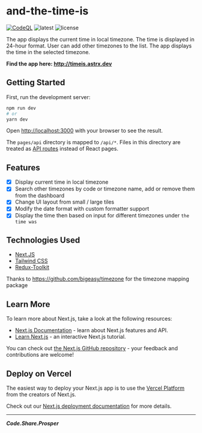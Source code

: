 # and-the-time-is

[![CodeQL](https://github.com/dev-asterix/and-the-time-is/actions/workflows/codeql.yml/badge.svg)](https://github.com/dev-asterix/and-the-time-is/actions/workflows/codeql.yml)
![latest](https://badgen.net/github/tag/dev-asterix/and-the-time-is)
![license](https://badgen.net/github/license/dev-asterix/and-the-time-is)

The app displays the current time in local timezone. The time is displayed in 24-hour format. User can add other timezones to the list. The app displays the time in the selected timezone.

**Find the app here: <http://timeis.astrx.dev>**

## Getting Started

First, run the development server:

```bash
npm run dev
# or
yarn dev
```

Open [http://localhost:3000](http://localhost:3000) with your browser to see the result.

The `pages/api` directory is mapped to `/api/*`. Files in this directory are treated as [API routes](https://nextjs.org/docs/api-routes/introduction) instead of React pages.

## Features

- [x] Display current time in local timezone
- [x] Search other timezones by code or timezone name, add or remove them from the dashboard
- [x] Change UI layout from small / large tiles
- [x] Modify the date format with custom formatter support
- [x] Display the time then based on input for different timezones under `the time was`

## Technologies Used

- [Next.JS](https://nextjs.org)
- [Tailwind CSS](https://tailwindcss.com/)
- [Redux-Toolkit](https://redux-toolkit.js.org/)

Thanks to <https://github.com/bigeasy/timezone> for the timezone mapping package

## Learn More

To learn more about Next.js, take a look at the following resources:

- [Next.js Documentation](https://nextjs.org/docs) - learn about Next.js features and API.
- [Learn Next.js](https://nextjs.org/learn) - an interactive Next.js tutorial.

You can check out [the Next.js GitHub repository](https://github.com/vercel/next.js/) - your feedback and contributions are welcome!

## Deploy on Vercel

The easiest way to deploy your Next.js app is to use the [Vercel Platform](https://vercel.com/new?utm_medium=default-template&filter=next.js&utm_source=create-next-app&utm_campaign=create-next-app-readme) from the creators of Next.js.

Check out our [Next.js deployment documentation](https://nextjs.org/docs/deployment) for more details.

----
***Code.Share.Prosper***

